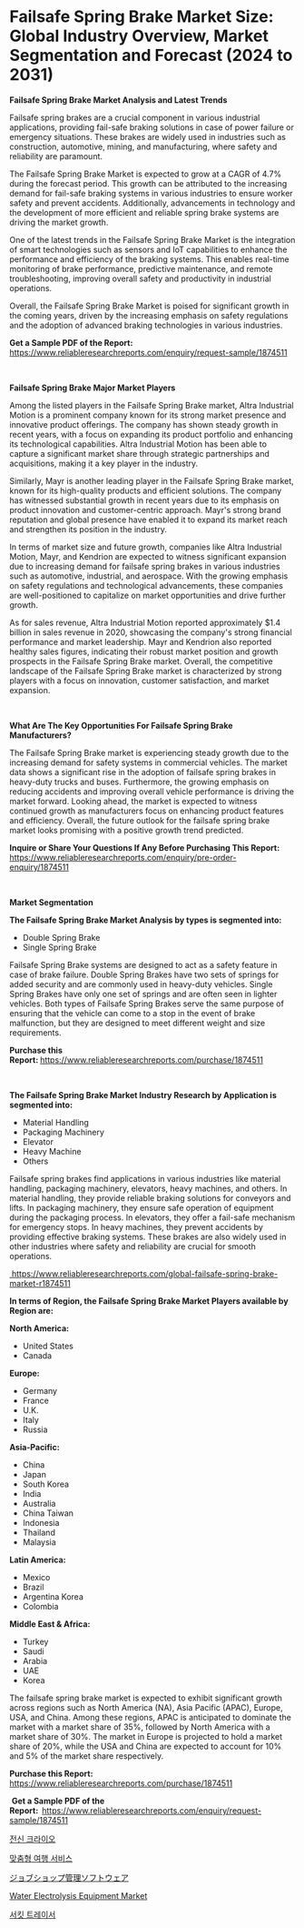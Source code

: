<p><h1>Failsafe Spring Brake Market Size: Global Industry Overview, Market Segmentation and Forecast (2024 to 2031)</h1></p><p><strong>Failsafe Spring Brake Market Analysis and Latest Trends</strong></p>
<p><p>Failsafe spring brakes are a crucial component in various industrial applications, providing fail-safe braking solutions in case of power failure or emergency situations. These brakes are widely used in industries such as construction, automotive, mining, and manufacturing, where safety and reliability are paramount.</p><p>The Failsafe Spring Brake Market is expected to grow at a CAGR of 4.7% during the forecast period. This growth can be attributed to the increasing demand for fail-safe braking systems in various industries to ensure worker safety and prevent accidents. Additionally, advancements in technology and the development of more efficient and reliable spring brake systems are driving the market growth.</p><p>One of the latest trends in the Failsafe Spring Brake Market is the integration of smart technologies such as sensors and IoT capabilities to enhance the performance and efficiency of the braking systems. This enables real-time monitoring of brake performance, predictive maintenance, and remote troubleshooting, improving overall safety and productivity in industrial operations.</p><p>Overall, the Failsafe Spring Brake Market is poised for significant growth in the coming years, driven by the increasing emphasis on safety regulations and the adoption of advanced braking technologies in various industries.</p></p>
<p><strong>Get a Sample PDF of the Report:&nbsp;</strong> <a href="https://www.reliableresearchreports.com/enquiry/request-sample/1874511">https://www.reliableresearchreports.com/enquiry/request-sample/1874511</a></p>
<p>&nbsp;</p>
<p><strong>Failsafe Spring Brake Major Market Players</strong></p>
<p><p>Among the listed players in the Failsafe Spring Brake market, Altra Industrial Motion is a prominent company known for its strong market presence and innovative product offerings. The company has shown steady growth in recent years, with a focus on expanding its product portfolio and enhancing its technological capabilities. Altra Industrial Motion has been able to capture a significant market share through strategic partnerships and acquisitions, making it a key player in the industry.</p><p>Similarly, Mayr is another leading player in the Failsafe Spring Brake market, known for its high-quality products and efficient solutions. The company has witnessed substantial growth in recent years due to its emphasis on product innovation and customer-centric approach. Mayr's strong brand reputation and global presence have enabled it to expand its market reach and strengthen its position in the industry.</p><p>In terms of market size and future growth, companies like Altra Industrial Motion, Mayr, and Kendrion are expected to witness significant expansion due to increasing demand for failsafe spring brakes in various industries such as automotive, industrial, and aerospace. With the growing emphasis on safety regulations and technological advancements, these companies are well-positioned to capitalize on market opportunities and drive further growth.</p><p>As for sales revenue, Altra Industrial Motion reported approximately $1.4 billion in sales revenue in 2020, showcasing the company's strong financial performance and market leadership. Mayr and Kendrion also reported healthy sales figures, indicating their robust market position and growth prospects in the Failsafe Spring Brake market. Overall, the competitive landscape of the Failsafe Spring Brake market is characterized by strong players with a focus on innovation, customer satisfaction, and market expansion.</p></p>
<p>&nbsp;</p>
<p><strong>What Are The Key Opportunities For Failsafe Spring Brake Manufacturers?</strong></p>
<p><p>The Failsafe Spring Brake market is experiencing steady growth due to the increasing demand for safety systems in commercial vehicles. The market data shows a significant rise in the adoption of failsafe spring brakes in heavy-duty trucks and buses. Furthermore, the growing emphasis on reducing accidents and improving overall vehicle performance is driving the market forward. Looking ahead, the market is expected to witness continued growth as manufacturers focus on enhancing product features and efficiency. Overall, the future outlook for the failsafe spring brake market looks promising with a positive growth trend predicted.</p></p>
<p><strong>Inquire or Share Your Questions If Any Before Purchasing This Report:</strong> <a href="https://www.reliableresearchreports.com/enquiry/pre-order-enquiry/1874511">https://www.reliableresearchreports.com/enquiry/pre-order-enquiry/1874511</a></p>
<p>&nbsp;</p>
<p><strong>Market Segmentation</strong></p>
<p><strong>The Failsafe Spring Brake Market Analysis by types is segmented into:</strong></p>
<p><ul><li>Double Spring Brake</li><li>Single Spring Brake</li></ul></p>
<p><p>Failsafe Spring Brake systems are designed to act as a safety feature in case of brake failure. Double Spring Brakes have two sets of springs for added security and are commonly used in heavy-duty vehicles. Single Spring Brakes have only one set of springs and are often seen in lighter vehicles. Both types of Failsafe Spring Brakes serve the same purpose of ensuring that the vehicle can come to a stop in the event of brake malfunction, but they are designed to meet different weight and size requirements.</p></p>
<p><strong>Purchase this Report:&nbsp;</strong><a href="https://www.reliableresearchreports.com/purchase/1874511">https://www.reliableresearchreports.com/purchase/1874511</a></p>
<p>&nbsp;</p>
<p><strong>The Failsafe Spring Brake Market Industry Research by Application is segmented into:</strong></p>
<p><ul><li>Material Handling</li><li>Packaging Machinery</li><li>Elevator</li><li>Heavy Machine</li><li>Others</li></ul></p>
<p><p>Failsafe spring brakes find applications in various industries like material handling, packaging machinery, elevators, heavy machines, and others. In material handling, they provide reliable braking solutions for conveyors and lifts. In packaging machinery, they ensure safe operation of equipment during the packaging process. In elevators, they offer a fail-safe mechanism for emergency stops. In heavy machines, they prevent accidents by providing effective braking systems. These brakes are also widely used in other industries where safety and reliability are crucial for smooth operations.</p></p>
<p><a href="https://www.reliableresearchreports.com/global-failsafe-spring-brake-market-r1874511">&nbsp;https://www.reliableresearchreports.com/global-failsafe-spring-brake-market-r1874511</a></p>
<p><strong>In terms of Region, the Failsafe Spring Brake Market Players available by Region are:</strong></p>
<p>
    <p> <strong> North America: </strong>
        <ul>
            <li>United States</li>
            <li>Canada</li>
        </ul>
        </p> 
    <p> <strong> Europe: </strong>
        <ul>
            <li>Germany</li>
            <li>France</li>
            <li>U.K.</li>
            <li>Italy</li>
            <li>Russia</li>
        </ul>
        </p> 
    <p> <strong> Asia-Pacific: </strong>
        <ul>
            <li>China</li>
            <li>Japan</li>
            <li>South Korea</li>
            <li>India</li>
            <li>Australia</li>
            <li>China Taiwan</li>
            <li>Indonesia</li>
            <li>Thailand</li>
            <li>Malaysia</li>
        </ul>
        </p> 
    <p> <strong> Latin America: </strong>
        <ul>
            <li>Mexico</li>
            <li>Brazil</li>
            <li>Argentina Korea</li>
            <li>Colombia</li>
        </ul>
        </p> 
    <p> <strong> Middle East & Africa: </strong>
        <ul>
            <li>Turkey</li>
            <li>Saudi</li>
            <li>Arabia</li>
            <li>UAE</li>
            <li>Korea</li>
        </ul>
    </p>
    </p>
<p><p>The failsafe spring brake market is expected to exhibit significant growth across regions such as North America (NA), Asia Pacific (APAC), Europe, USA, and China. Among these regions, APAC is anticipated to dominate the market with a market share of 35%, followed by North America with a market share of 30%. The market in Europe is projected to hold a market share of 20%, while the USA and China are expected to account for 10% and 5% of the market share respectively.</p></p>
<p><strong>Purchase this Report: </strong><a href="https://www.reliableresearchreports.com/purchase/1874511">https://www.reliableresearchreports.com/purchase/1874511</a></p>
<p>&nbsp;<strong>Get a Sample PDF of the Report:&nbsp;&nbsp;</strong><a href="https://www.reliableresearchreports.com/enquiry/request-sample/1874511">https://www.reliableresearchreports.com/enquiry/request-sample/1874511</a></p>
<p><strong></strong></p>
<p><p><a href="https://medium.com/@duculucescu2022/%EC%A0%84%EC%8B%A0-%EA%B7%B9%EC%A0%80%EC%98%A8%EC%9A%94%EB%B2%95-%EC%8B%9C%EC%9E%A5-%EA%B2%BD%EC%9F%81-%EB%B6%84%EC%84%9D-%EC%8B%9C%EC%9E%A5-%EB%8F%99%ED%96%A5-%EB%B0%8F-2031%EB%85%84%EA%B9%8C%EC%A7%80-%EC%98%88%EC%B8%A1-c888c4970a7f">전신 크라이오</a></p><p><a href="https://medium.com/@arthuralety6767836754/%EB%A7%9E%EC%B6%A4-%EC%97%AC%ED%96%89-%EC%84%9C%EB%B9%84%EC%8A%A4-%EC%8B%9C%EC%9E%A5-%EA%B7%9C%EB%AA%A8-cagr-%ED%8A%B8%EB%A0%8C%EB%93%9C-2024-2030-913518df3e8f">맞춤형 여행 서비스</a></p><p><a href="https://github.com/AriMuller2009/Market-Research-Report-List-1/blob/main/655212843808.md">ジョブショップ管理ソフトウェア</a></p><p><a href="https://view.publitas.com/reportprime-1/water-electrolysis-equipment-market-trends-and-market-analysis-forecasted-for-period-2024-2031/">Water Electrolysis Equipment Market</a></p><p><a href="https://github.com/khytkeqagplkzqvh/Market-Research-Report-List-1/blob/main/128979840287.md">서킷 트레이서</a></p></p>